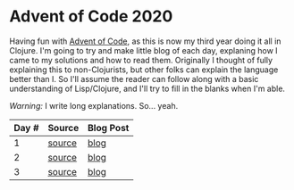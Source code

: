 # Advent of Code 2020

Having fun with [Advent of Code](https://adventofcode.com/), as this is now my third year doing it all in Clojure.
I'm going to try and make little blog of each day, explaning how I came to my solutions and how to read them.
Originally I thought of fully explaining this to non-Clojurists, but other folks can explain the language better
than I.  So I'll assume the reader can follow along with a basic understanding of Lisp/Clojure, and I'll try to
fill in the blanks when I'm able.

_Warning:_ I write long explanations. So... yeah.

| Day # | Source | Blog Post |
| ----- | ------ | --------- |
| 1     | [source](src/advent_2020_clojure/day01.clj) | [blog](docs/day01.md) |
| 2     | [source](src/advent_2020_clojure/day02.clj) | [blog](docs/day02.md) |
| 3     | [source](src/advent_2020_clojure/day03.clj) | [blog](docs/day03.md) |